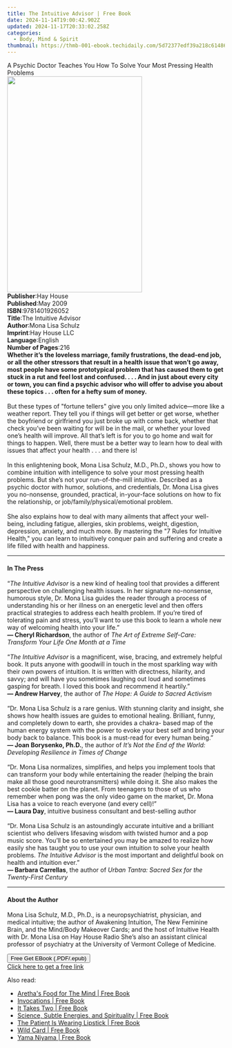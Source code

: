 ```yaml
---
title: The Intuitive Advisor | Free Book
date: 2024-11-14T19:00:42.902Z
updated: 2024-11-17T20:33:02.258Z
categories:
  - Body, Mind & Spirit
thumbnail: https://thmb-001-ebook.techidaily.com/5d72377edf39a218c61486cf8e0452ca0853155edc4468f5c3d1d99c4374e631.jpg
---
```

<main id="book-container">
  <div class="flex flex-col">
    <div class="book-brief flex-1 py-6 px-4 sm:p-6 md:py-10 md:px-8">
      <!-- brief-->
      <div class="book-brief-main">
        A Psychic Doctor Teaches You How To Solve Your Most Pressing Health
        Problems
      </div>
    </div>
    <div
      class="book-meta-info flex-1 grid gap-4 col-start-1 col-end-3 row-start-1 sm:mb-6 sm:grid-cols-4 lg:gap-6 lg:col-start-2 lg:row-end-6 lg:row-span-6 lg:mb-0"
    >
      <div
        class="book-meta-info-left place-content-center mt-4 p-4 text-sm leading-6 col-start-2 col-span-2 dark:text-slate-400"
      >
        <img
          class="w-full h-500 object-cover rounded-lg sm:h-255 sm:col-span-2 lg:col-span-full"
          src="https://img-001-ebook.techidaily.com/4f0ed2d24da5260399625c515ff38e3dac1a754a4df8eee19bf3d7208f52c25f.jpg"
          alt=""
          width="312"
          height="500"
        />
      </div>
      <div
        class="book-meta-info-right mt-2 col-start-1 row-start-2 col-span-3 self-center"
      >
        <!-- meta data  -->
        <div class="flex flex-col px-4 md:px-8">
          <div class="flex-1">
            <strong>Publisher</strong>:<span class="px-2">Hay House</span>
          </div>
          <div class="flex-1">
            <strong>Published</strong>:<span class="px-2">May 2009</span>
          </div>
          <div class="flex-1">
            <strong>ISBN</strong>:<span class="px-2">9781401926052</span>
          </div>
          <div class="flex-1">
            <strong>Title</strong>:<span class="px-2"
              >The Intuitive Advisor</span
            >
          </div>
          <div class="flex-1">
            <strong>Author</strong>:<span class="px-2">Mona Lisa Schulz</span>
          </div>
          <div class="flex-1">
            <strong>Imprint</strong>:<span class="px-2">Hay House LLC</span>
          </div>
          <div class="flex-1">
            <strong>Language</strong>:<span class="px-2">English</span>
          </div>
          <div class="flex-1">
            <strong>Number of Pages</strong>:<span class="px-2">216</span>
          </div>
        </div>
      </div>
    </div>
    <div class="book-description flex-1 py-6 px-4 sm:p-6 md:py-10 md:px-8">
      <div class="book-description-main">
        <div accordion-content="" id="description">
          <b
            >Whether it’s the loveless marriage, family frustrations, the
            dead-end job, or all the other stressors that result in a health
            issue that won’t go away, most people have some prototypical problem
            that has caused them to get stuck in a rut and feel lost and
            confused. . . . And in just about every city or town, you can find a
            psychic advisor who will offer to advise you about these topics . .
            . often for a hefty sum of money. <br /></b
          ><br />But these types of "fortune tellers" give you only limited
          advice—more like a weather report. They tell you if things will get
          better or get worse, whether the boyfriend or girlfriend you just
          broke up with come back, whether that check you’ve been waiting for
          will be in the mail, or whether your loved one’s health will improve.
          All that’s left is for you to go home and wait for things to happen.
          Well, there must be a better way to learn how to deal with issues that
          affect your health . . . and there is! <br /><br />In this
          enlightening book, Mona Lisa Schulz, M.D., Ph.D., shows you how to
          combine intuition with intelligence to solve your most pressing health
          problems. But she’s not your run-of-the-mill intuitive. Described as a
          psychic doctor with humor, solutions, and credentials, Dr. Mona Lisa
          gives you no-nonsense, grounded, practical, in-your-face solutions on
          how to fix the relationship, or job/family/physical/emotional problem.
          <br /><br />She also explains how to deal with many ailments that
          affect your well-being, including fatigue, allergies, skin problems,
          weight, digestion, depression, anxiety, and much more. By mastering
          the "7 Rules for Intuitive Health," you can learn to intuitively
          conquer pain and suffering and create a life filled with health and
          happiness.
        </div>
        <div class="accordion-fader"></div>
      </div>
    </div>
    <div class="book-excerpts flex-1 py-6 px-4 sm:p-6 md:py-10 md:px-8">
      <!-- excerpts-->
      <div class="book-excerpts-main">
        <hr />
        <h4 class="placeholder placeholder-heading">
          <span>In The Press</span>
        </h4>
        <p>
          “<i>The Intuitive Advisor</i>&nbsp;is a new kind of healing tool that
          provides a different perspective on challenging health issues. In her
          signature no-nonsense, humorous style, Dr. Mona Lisa guides the reader
          through a process of understanding his or her illness on an energetic
          level and then offers practical strategies to address each health
          problem. If you’re tired of tolerating pain and stress, you’ll want to
          use this book to learn a whole new way of welcoming health into your
          life.”<br /><b>— Cheryl Richardson</b>, the author of&nbsp;<i
            >The Art of Extreme Self-Care: Transform Your Life One Month at a
            Time</i
          ><br /><br />“<i>The Intuitive Advisor&nbsp;</i>is a magnificent,
          wise, bracing, and extremely helpful book. It puts anyone with
          goodwill in touch in the most sparkling way with their own powers of
          intuition. It is written with directness, hilarity, and savvy; and
          will have you sometimes laughing out loud and sometimes gasping for
          breath. I loved this book and recommend it heartily.”&nbsp;<br /><b
            >— Andrew Harvey</b
          >, the author of&nbsp;<i>The Hope:&nbsp;A Guide to Sacred Activism</i
          ><br /><br />“Dr. Mona Lisa Schulz is a rare genius. With stunning
          clarity and insight, she shows how health issues are guides to
          emotional healing. Brilliant, funny, and completely down to earth, she
          provides a chakra- based map of the human energy system with the power
          to evoke your best self and bring your body back to balance. This book
          is a must-read for every human being.”<br /><b
            >— Joan Borysenko, Ph.D.</b
          >, the author of&nbsp;<i
            >It’s Not the End of the World: Developing Resilience in Times of
            Change</i
          ><br /><br />“Dr. Mona Lisa normalizes, simplifies, and helps you
          implement tools that can transform your body while entertaining the
          reader (helping the brain make all those good neurotransmitters) while
          doing it. She also makes the best cookie batter on the planet. From
          teenagers to those of us who remember when pong was the only video
          game on the market, Dr. Mona Lisa has a voice to reach everyone (and
          every cell)!”<br /><b>— Laura Day</b>, intuitive business consultant
          and best-selling author<br /><br />“Dr. Mona Lisa Schulz is an
          astoundingly accurate intuitive and a brilliant scientist who delivers
          lifesaving wisdom with twisted humor and a pop music score. You’ll be
          so entertained you may be amazed to realize how easily she has taught
          you to use your own intuition to solve your health problems.&nbsp;<i
            >The Intuitive Advisor&nbsp;</i
          >is the most important and delightful book on health and intuition
          ever.”<br /><b>— Barbara Carrellas</b>, the author of&nbsp;<i
            >Urban Tantra: Sacred Sex for the Twenty-First Century</i
          >
        </p>
      </div>
    </div>
    <div class="book-about-author flex-1 py-6 px-4 sm:p-6 md:py-10 md:px-8">
      <!-- about author-->
      <div class="book-main-author-main">
        <hr />
        <h4 class="placeholder placeholder-heading">
          <span>About the Author</span>
        </h4>
        <p>
          Mona Lisa Schulz, M.D., Ph.D., is a neuropsychiatrist, physician, and
          medical intuitive; the author of Awakening Intuition, The New Feminine
          Brain, and the Mind/Body Makeover Cards; and the host of Intuitive
          Health with Dr. Mona Lisa on Hay House Radio She’s also an assistant
          clinical professor of psychiatry at the University of Vermont College
          of Medicine.
        </p>
      </div>
    </div>
    <div class="book-free-get flex-1 py-6 px-4 sm:p-6 md:py-10 md:px-8">
      <button
        id="btn-free-get"
        class="bg-blue-500 hover:bg-blue-700 text-white font-bold py-2 px-4 rounded"
      >
        Free Get EBook (.PDF/.epub)
      </button>
      <div id="countdown-display" class="px-2 text-lg mt-2"></div>
      <a
        id="free-link"
        class="hidden bg-blue-500 hover:bg-blue-700 text-white font-bold py-2 px-4 rounded"
        href="https://www.ebooks.com/en-us/book/96316732/the-intuitive-advisor/mona-lisa-schulz/"
        target="_blank"
        >Click here to get a free link</a
      >
    </div>
    <script>
      let countdownTime = 0;
      let countdownInterval = null;
      document
        .getElementById('btn-free-get')
        .addEventListener('click', startCountdown);
      function startCountdown() {
        countdownTime = new Date().getTime() + 60000 * 3;
        countdownInterval = setInterval(updateCountdown, 1000);
        document.getElementById('btn-free-get').disabled = true;
        document
          .getElementById('btn-free-get')
          .classList.add('bg-gray-500', 'cursor-not-allowed');
      }
      function updateCountdown() {
        let currentTime = new Date().getTime();
        let timeLeft = countdownTime - currentTime;
        let secondsLeft = Math.floor(timeLeft / 1000);
        document.getElementById('countdown-display').innerHTML =
          `Remaining time: ${secondsLeft} seconds.`;
        if (secondsLeft <= 0) {
          clearInterval(countdownInterval);
          document.getElementById('btn-free-get').classList.add('hidden');
          document.getElementById('free-link').classList.remove('hidden');
          document.getElementById('countdown-display').innerHTML = '';
        }
      }
    </script>
  </div>
</main>

<ins class="adsbygoogle"
      style="display:block"
      data-ad-client="ca-pub-7571918770474297"
      data-ad-slot="8358498916"
      data-ad-format="auto"
      data-full-width-responsive="true"></ins>
    

<span class="atpl-alsoreadstyle">Also read:</span>
<div><ul>
<li><a href="https://novels-ebooks.techidaily.com/210528990-9781955312394-arethas-food-for-the-mind/"><u>Aretha's Food for The Mind | Free Book</u></a></li>
<li><a href="https://novels-ebooks.techidaily.com/210528709-9798985753400-invocations/"><u>Invocations | Free Book</u></a></li>
<li><a href="https://novels-ebooks.techidaily.com/210529374-9781685171940-it-takes-two/"><u>It Takes Two | Free Book</u></a></li>
<li><a href="https://novels-ebooks.techidaily.com/210529087-9781736398296-science-subtle-energies-and-spirituality/"><u>Science, Subtle Energies, and Spirituality | Free Book</u></a></li>
<li><a href="https://novels-ebooks.techidaily.com/210529162-9798885830058-the-patient-is-wearing-lipstick/"><u>The Patient Is Wearing Lipstick | Free Book</u></a></li>
<li><a href="https://novels-ebooks.techidaily.com/210528516-9781529082128-wild-card/"><u>Wild Card | Free Book</u></a></li>
<li><a href="https://novels-ebooks.techidaily.com/210529309-9780645073287-yama-niyama/"><u>Yama Niyama | Free Book</u></a></li>
</ul></div>

